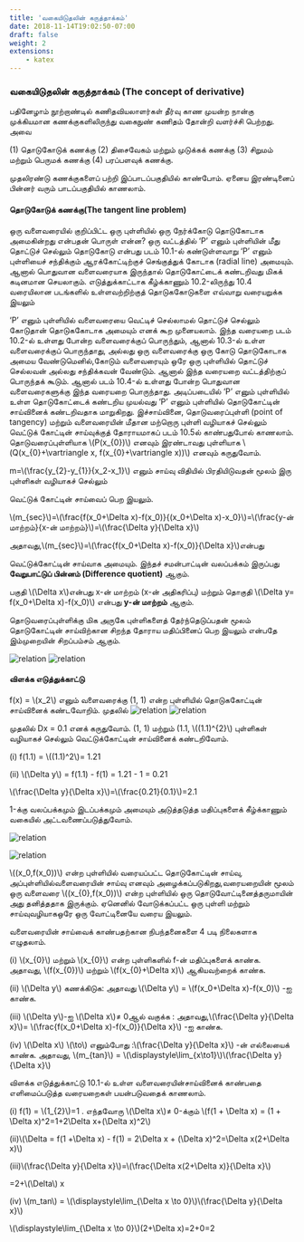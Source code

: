 ```yaml
---
title: 'வகையிடுதலின் கருத்தாக்கம்'
date: 2018-11-14T19:02:50-07:00
draft: false
weight: 2
extensions:
    - katex
---
```




### வகையிடுதலின் கருத்தாக்கம் (The concept of derivative)
பதினேழாம் நூற்றாண்டில் கணிதவியலாளர்கள் தீர்வு காண முயன்ற நான்கு முக்கியமான
கணக்குகளிலிருந்து வகைநுண் கணிதம் தோன்றி வளர்ச்சி பெற்றது. அவை

(1) தொடுகோடுக் கணக்கு
(2) திசைவேகம் மற்றும் முடுக்கக் கணக்கு
(3) சிறுமம் மற்றும் பெருமக் கணக்கு
(4) பரப்பளவுக் கணக்கு.

முதலிரண்டு கணக்குகளைப் பற்றி இப்பாடப்பகுதியில் காண்போம். ஏனைய இரண்டினைப்
பின்னர் வரும் பாடப்பகுதியில் காணலாம்.

#### தொடுகோடுக் கணக்கு(The tangent line problem)
ஒரு வளைவரையில் குறிப்பிட்ட ஒரு புள்ளியில் ஒரு
நேர்க்கோடு தொடுகோடாக அமைகின்றது என்பதன் பொருள்
என்ன? ஒரு வட்டத்தில் ‘P’ எனும் புள்ளியின் மீது தொட்டுச்
செல்லும் தொடுகோடு என்பது படம் 10.1-ல் கண்டுள்ளவாறு
‘P’ எனும் புள்ளியைச் சந்திக்கும் ஆரக்கோட்டிற்குச் செங்குத்துக்
கோடாக (radial line) அமையும்.
ஆனால் பொதுவான வளைவரையாக இருந்தால் தொடுகோட்டைக்
கண்டறிவது மிகக் கடினமான செயலாகும். எடுத்துக்காட்டாக
கீழ்க்காணும் 10.2-லிருந்து 10.4 வரையிலான படங்களில்
உள்ளவற்றிற்குத் தொடுககோடுகளை எவ்வாறு வரையறுக்க இயலும்

‘P’ எனும் புள்ளியில் வளைவரையை வெட்டிச் செல்லாமல் தொட்டுச் செல்லும் கோடுதான்
தொடுககோடாக அமையும் எனக் கூற முனையலாம். இந்த வரையறை படம் 10.2-ல் உள்ளது போன்ற
வளைவரைக்குப் பொருந்தும், ஆனால் 10.3-ல் உள்ள வளைவரைக்குப் பொருந்தாது, அல்லது ஒரு
வளைவரைக்கு ஒரு கோடு தொடுகோடாக அமைய வேண்டுமெனில்,கோடும் வளைவரையும்
ஒரே ஒரு புள்ளியில் தொட்டுச் செல்லவன் அல்லது சந்திக்கவன் வேண்டும். ஆனால் இந்த
வரையறை வட்டத்திற்குப் பொருந்தக் கூடும். ஆனால் படம் 10.4-ல் உள்ளது போன்ற பொதுவான
வளைவரைகளுக்கு இந்த வரையறை பொருந்தாது.
அடிப்படையில் ‘P’ எனும் புள்ளியில் உள்ள தொடுகோட்டைக் கண்டறிய முயல்வது ‘P’ எனும்
புள்ளியில் தொடுகோட்டின் சாய்வினைக் கண்டறிவதாக மாறுகிறது.
இச்சாய்வினை, தொடுவரைப்புள்ளி (point of tangency) மற்றும் வளைவரையின் மீதான
மற்றொரு புள்ளி வழியாகச் செல்லும் வெட்டுக் கோட்டின் சாய்வுக்குத் தோராயமாகப் படம் 10.5ல்
காண்பதுபோல் காணலாம்.
தொடுவரைப்புள்ளியாக \\(P(x_{0})\\) எனவும் இரண்டாவது புள்ளியாக \\(Q(x_{0}+\vartriangle x, f(x_{0}+\vartriangle x))\\) எனவும் கருதுவோம்.

m=\\(\frac{y_{2}-y_{1}}{x_2-x_1}\\) எனும் சாய்வு விதியில் பிரதியிடுவதன் மூலம் இரு புள்ளிகள் வழியாகச் செல்லும்

வெட்டுக் கோட்டின் சாய்வைப் பெற இயலும்.

\\(m_{sec}\\)=\\(\frac{f(x_0+\Delta x)-f(x_0)}{(x_0+\Delta x)-x_0}\\)=\\(\frac{y-ன் மாற்றம்}{x-ன் மாற்றம்}\\)=\\(\frac{\Delta y}{\Delta x}\\)

அதாவது,\\(m_{sec}\\)=\\(\frac{f(x_0+\Delta x)-f(x_0)}{\Delta x}\\)என்பது

வெட்டுக்கோட்டின் சாய்வாக அமையும்.
இந்தச் சமன்பாட்டின் வலப்பக்கம் இருப்பது **வேறுபாட்டுப்
பின்னம் (Difference quotient)** ஆகும்.

பகுதி \\(\Delta x\\)என்பது x-ன் மாற்றம் (x-ன் அதிகரிப்பு) மற்றும்
தொகுதி \\(\Delta y= f(x_0+\Delta x)-f(x_0)\\) என்பது **y-ன் மாற்றம்** ஆகும்.

தொடுவரைப்புள்ளிக்கு மிக அருகே புள்ளிகளைத் தேர்ந்தெடுப்பதன் மூலம் தொடுகோட்டின்
சாய்விற்கான சிறந்த தோராய மதிப்பினைப் பெற இயலும் என்பதே இம்முறையின் சிறப்பம்சம் ஆகும்.

![relation](/books/maths/part-2/differential-calculus-differentiability-and-methods-of-differentiation/1.png "relation")
![relation](/books/maths/part-2/differential-calculus-differentiability-and-methods-of-differentiation/2.png "relation")

#### விளக்க எடுத்துக்காட்டு 
f(x) = \\(x_2\\) எனும் வளைவரைக்கு (1, 1)
என்ற புள்ளியில் தொடுககோட்டின் சாய்வினைக்
கண்டவோறிம்.
முதலில்
![relation](/books/maths/part-2/differential-calculus-differentiability-and-methods-of-differentiation/3.png "relation")
![relation](/books/maths/part-2/differential-calculus-differentiability-and-methods-of-differentiation/3.png "relation")

முதலில் Dx = 0.1 எனக் கருதுவோம்.
(1, 1) மற்றும் (1.1, \\((1.1)^{2}\\) புள்ளிகள் வழியாகச்
செல்லும் வெட்டுக்கோட்டின் சாய்வினைக்
கண்டறிவோம்.

(i) f(1.1) = \\((1.1)^2\\)= 1.21

(ii) \\(\Delta y\\) = f(1.1) - f(1)
= 1.21 - 1 = 0.21

\\(\frac{\Delta y}{\Delta x}\\)=\\(\frac{0.21}{0.1}\\)=2.1

1-க்கு வலப்பக்கமும் இடப்பக்கமும் அமையும் அடுத்தடுத்த மதிப்புகளைக் கீழ்க்காணும்
வகையில் அட்டவணைப்படுத்துவோம்.

![relation](/books/maths/part-2/differential-calculus-differentiability-and-methods-of-differentiation/4.png "relation")

![relation](/books/maths/part-2/differential-calculus-differentiability-and-methods-of-differentiation/5.png "relation")

\\((x_0,f(x_0))\\) என்ற புள்ளியில் வரையப்பட்ட தொடுகோட்டின் சாய்வு, அப்புள்ளியில்வளைவரையின் சாய்வு எனவும் அழைக்கப்படுகிறது,வரையறையின் மூலம் ஒரு வளைவரை \\((x_{0},f(x_0))\\) என்ற புள்ளியில் ஒரு தொடுவோட்டினைத்தருமாயின் அது தனித்ததாக இருக்கும். ஏனெனில் வோடுக்கப்பட்ட ஒரு புள்ளி மற்றும் சாய்வுவழியாகஒரே ஒரு வோட்டினையே வரைய இயலும்.

வளைவரையின் சாய்வைக் காண்பதற்கான நிபந்தனைகளை 4 படி நிலைகளாக எழுதலாம்.

(i) \\(x_{0}\\) மற்றும்  \\(x_{0}\\) என்ற புள்ளிகளில் f-ன் மதிப்புகளைக் காண்க. அதாவது, \\(f(x_{0})\\) மற்றும் \\(f(x_{0}+\Delta x)\\) ஆகியவற்றைக் காண்க.

(ii) \\(\Delta y\\) கணக்கிடுக: அதாவது \\(\Delta y\\) = \\(f(x_0+\Delta x)-f(x_0)\\) -ஐ காண்க.

(iii) \\(\Delta y\\)-ஐ \\(\Delta x\\)≠ 0ஆல் வகுக்க : அதாவது,\\(\frac{\Delta y}{\Delta x}\\)=
\\(\frac{f(x_0+\Delta x)-f(x_0)}{\Delta x}\\) -ஐ காண்க.

(iv) \\(\Delta x\\) \\(\to\\) எனும்போது :\\(\frac{\Delta y}{\Delta x}\\) -ன் எல்லையைக் காண்க. அதாவது, \\(m_{tan}\\) = \\(\displaystyle\lim_{x\to1}\\)\\(\frac{\Delta y}{\Delta x}\\)

விளக்க எடுத்துக்காட்டு 10.1-ல் உள்ள வளைவரையின்சாய்வினைக் காண்பதை எளிமைப்படுத்த
வரையறைகள் பயன்படுவதைக் காணலாம்.

(i) f(1) = \\(1_{2}\\)=1 .
எந்தவோரு \\(\Delta x\\)≠ 0-க்கும் \\(f(1 + \Delta x) = (1 + \Delta x)^2=1+2\Delta x+(\Delta x)^2\\)

(ii)\\(\Delta  = f(1 +\Delta x) - f(1) = 2\Delta x + (\Delta x)^2=\Delta x(2+\Delta x)\\)


(iii)\\(\frac{\Delta y}{\Delta x}\\)=\\(\frac{\Delta x(2+\Delta x)}{\Delta x}\\)

=2+\\(\Delta\\) x

(iv) \\(m_tan\\) = \\(\displaystyle\lim_{\Delta x \to 0}\\)\\(\frac{\Delta y}{\Delta x}\\)

\\(\displaystyle\lim_{\Delta x \to 0}\\)(2+\Delta x)=2+0=2

